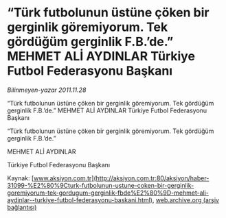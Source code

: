 # “Türk futbolunun üstüne çöken bir gerginlik göremiyorum. Tek gördüğüm gerginlik F.B.’de.” MEHMET ALİ AYDINLAR Türkiye Futbol Federasyonu Başkanı

*Bilinmeyen-yazar 2011.11.28*

<font class="agenda2NewsSpot">
 “Türk futbolunun üstüne çöken bir gerginlik göremiyorum. Tek gördüğüm gerginlik F.B.’de.”
MEHMET ALİ AYDINLAR
Türkiye Futbol Federasyonu Başkanı
</font>
<font class="newsDetail">
 <p>
  “Türk futbolunun üstüne çöken bir gerginlik göremiyorum. Tek gördüğüm gerginlik F.B.’de.”
 </p>
 <p>
  MEHMET ALİ AYDINLAR
 </p>
 <p>
  Türkiye Futbol Federasyonu Başkanı
 </p>
</font>

Kaynak: [www.aksiyon.com.tr](http://aksiyon.com.tr:80/aksiyon/haber-31099-%E2%80%9Cturk-futbolunun-ustune-coken-bir-gerginlik-goremiyorum-tek-gordugum-gerginlik-fbde%E2%80%9D-mehmet-ali-aydinlar--turkiye-futbol-federasyonu-baskani.html), [web.archive.org (arşiv bağlantısı)](http://web.archive.org/web/20111210070419/http://aksiyon.com.tr:80/aksiyon/haber-31099-%E2%80%9Cturk-futbolunun-ustune-coken-bir-gerginlik-goremiyorum-tek-gordugum-gerginlik-fbde%E2%80%9D-mehmet-ali-aydinlar--turkiye-futbol-federasyonu-baskani.html)
